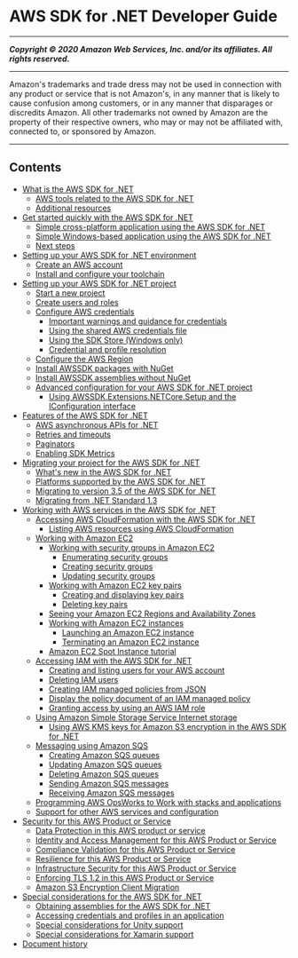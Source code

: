 # AWS SDK for .NET Developer Guide

-----
*****Copyright &copy; 2020 Amazon Web Services, Inc. and/or its affiliates. All rights reserved.*****

-----
Amazon's trademarks and trade dress may not be used in 
     connection with any product or service that is not Amazon's, 
     in any manner that is likely to cause confusion among customers, 
     or in any manner that disparages or discredits Amazon. All other 
     trademarks not owned by Amazon are the property of their respective
     owners, who may or may not be affiliated with, connected to, or 
     sponsored by Amazon.

-----
## Contents
+ [What is the AWS SDK for .NET](welcome.md)
   + [AWS tools related to the AWS SDK for .NET](related-tools.md)
   + [Additional resources](net-dg-additional-resources.md)
+ [Get started quickly with the AWS SDK for .NET](quick-start.md)
   + [Simple cross-platform application using the AWS SDK for .NET](quick-start-s3-1-cross.md)
   + [Simple Windows-based application using the AWS SDK for .NET](quick-start-s3-1-winvs.md)
   + [Next steps](quick-start-next-steps.md)
+ [Setting up your AWS SDK for .NET environment](net-dg-setup.md)
   + [Create an AWS account](net-dg-signup.md)
   + [Install and configure your toolchain](net-dg-dev-env.md)
+ [Setting up your AWS SDK for .NET project](net-dg-config.md)
   + [Start a new project](net-dg-start-new-project.md)
   + [Create users and roles](net-dg-users-roles.md)
   + [Configure AWS credentials](net-dg-config-creds.md)
      + [Important warnings and guidance for credentials](net-dg-config-creds-warnings-and-guidelines.md)
      + [Using the shared AWS credentials file](creds-file.md)
      + [Using the SDK Store (Windows only)](sdk-store.md)
      + [Credential and profile resolution](creds-assign.md)
   + [Configure the AWS Region](net-dg-region-selection.md)
   + [Install AWSSDK packages with NuGet](net-dg-install-assemblies.md)
   + [Install AWSSDK assemblies without NuGet](net-dg-install-without-nuget.md)
   + [Advanced configuration for your AWS SDK for .NET project](net-dg-advanced-config.md)
      + [Using AWSSDK.Extensions.NETCore.Setup and the IConfiguration interface](net-dg-config-netcore.md)
+ [Features of the AWS SDK for .NET](net-dg-sdk-features.md)
   + [AWS asynchronous APIs for .NET](sdk-net-async-api.md)
   + [Retries and timeouts](retries-timeouts.md)
   + [Paginators](paginators.md)
   + [Enabling SDK Metrics](sdk-metrics.md)
+ [Migrating your project for the AWS SDK for .NET](net-dg-migrating.md)
   + [What's new in the AWS SDK for .NET](whats-new.md)
   + [Platforms supported by the AWS SDK for .NET](net-dg-supported-platforms.md)
   + [Migrating to version 3.5 of the AWS SDK for .NET](net-dg-v35.md)
   + [Migrating from .NET Standard 1.3](migration-from-net-standard-1-3.md)
+ [Working with AWS services in the AWS SDK for .NET](tutorials-examples.md)
   + [Accessing AWS CloudFormation with the AWS SDK for .NET](cloudformation-apis-intro.md)
      + [Listing AWS resources using AWS CloudFormation](cfn-list-resources.md)
   + [Working with Amazon EC2](ec2-apis-intro.md)
      + [Working with security groups in Amazon EC2](security-groups.md)
         + [Enumerating security groups](enumerate-security-groups.md)
         + [Creating security groups](creating-security-group.md)
         + [Updating security groups](authorize-ingress.md)
      + [Working with Amazon EC2 key pairs](key-pairs.md)
         + [Creating and displaying key pairs](create-save-key-pair.md)
         + [Deleting key pairs](delete-key-pairs.md)
      + [Seeing your Amazon EC2 Regions and Availability Zones](using-regions-and-availability-zones.md)
      + [Working with Amazon EC2 instances](how-to-ec2.md)
         + [Launching an Amazon EC2 instance](run-instance.md)
         + [Terminating an Amazon EC2 instance](terminate-instance.md)
      + [Amazon EC2 Spot Instance tutorial](how-to-spot-instances.md)
   + [Accessing IAM with the AWS SDK for .NET](iam-apis-intro.md)
      + [Creating and listing users for your AWS account](iam-users-create.md)
      + [Deleting IAM users](iam-users-delete.md)
      + [Creating IAM managed policies from JSON](iam-policies-create-json.md)
      + [Display the policy document of an IAM managed policy](iam-policies-display.md)
      + [Granting access by using an AWS IAM role](net-dg-hosm.md)
   + [Using Amazon Simple Storage Service Internet storage](s3-apis-intro.md)
      + [Using AWS KMS keys for Amazon S3 encryption in the AWS SDK for .NET](kms-keys-s3-encryption.md)
   + [Messaging using Amazon SQS](sqs-apis-intro.md)
      + [Creating Amazon SQS queues](CreateQueue.md)
      + [Updating Amazon SQS queues](UpdateSqsQueue.md)
      + [Deleting Amazon SQS queues](DeleteSqsQueue.md)
      + [Sending Amazon SQS messages](SendMessage.md)
      + [Receiving Amazon SQS messages](ReceiveMessage.md)
   + [Programming AWS OpsWorks to Work with stacks and applications](opsworks-apis-intro.md)
   + [Support for other AWS services and configuration](other-apis-intro.md)
+ [Security for this AWS Product or Service](security.md)
   + [Data Protection in this AWS product or service](data-protection.md)
   + [Identity and Access Management for this AWS Product or Service](security-iam.md)
   + [Compliance Validation for this AWS Product or Service](compliance-validation.md)
   + [Resilience for this AWS Product or Service](disaster-recovery-resiliency.md)
   + [Infrastructure Security for this AWS Product or Service](infrastructure-security.md)
   + [Enforcing TLS 1.2 in this AWS Product or Service](enforcing-tls.md)
   + [Amazon S3 Encryption Client Migration](s3-encryption-migration.md)
+ [Special considerations for the AWS SDK for .NET](special-considerations.md)
   + [Obtaining assemblies for the AWS SDK for .NET](net-dg-obtain-assemblies.md)
   + [Accessing credentials and profiles in an application](creds-locate.md)
   + [Special considerations for Unity support](unity-special.md)
   + [Special considerations for Xamarin support](xamarin-special.md)
+ [Document history](document-history.md)